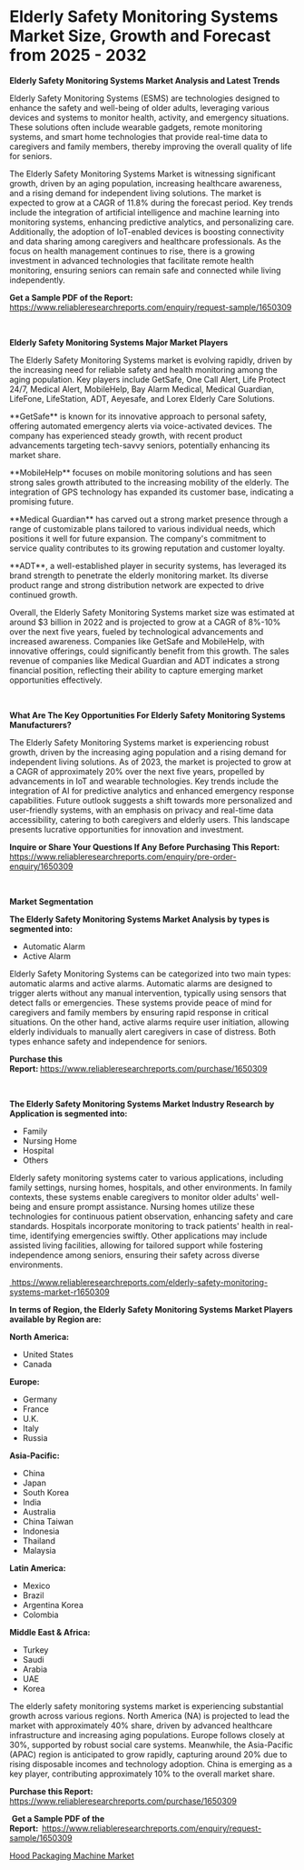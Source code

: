 <p><h1>Elderly Safety Monitoring Systems Market Size, Growth and Forecast from 2025 - 2032</h1></p><p><strong>Elderly Safety Monitoring Systems Market Analysis and Latest Trends</strong></p>
<p><p>Elderly Safety Monitoring Systems (ESMS) are technologies designed to enhance the safety and well-being of older adults, leveraging various devices and systems to monitor health, activity, and emergency situations. These solutions often include wearable gadgets, remote monitoring systems, and smart home technologies that provide real-time data to caregivers and family members, thereby improving the overall quality of life for seniors.</p><p>The Elderly Safety Monitoring Systems Market is witnessing significant growth, driven by an aging population, increasing healthcare awareness, and a rising demand for independent living solutions. The market is expected to grow at a CAGR of 11.8% during the forecast period. Key trends include the integration of artificial intelligence and machine learning into monitoring systems, enhancing predictive analytics, and personalizing care. Additionally, the adoption of IoT-enabled devices is boosting connectivity and data sharing among caregivers and healthcare professionals. As the focus on health management continues to rise, there is a growing investment in advanced technologies that facilitate remote health monitoring, ensuring seniors can remain safe and connected while living independently.</p></p>
<p><strong>Get a Sample PDF of the Report:&nbsp;</strong> <a href="https://www.reliableresearchreports.com/enquiry/request-sample/1650309?utm_campaign=2930&utm_medium=2&utm_source=Github&utm_content=ia&utm_term=23032025&utm_id=elderly-safety-monitoring-systems">https://www.reliableresearchreports.com/enquiry/request-sample/1650309</a></p>
<p>&nbsp;</p>
<p><strong>Elderly Safety Monitoring Systems Major Market Players</strong></p>
<p><p>The Elderly Safety Monitoring Systems market is evolving rapidly, driven by the increasing need for reliable safety and health monitoring among the aging population. Key players include GetSafe, One Call Alert, Life Protect 24/7, Medical Alert, MobileHelp, Bay Alarm Medical, Medical Guardian, LifeFone, LifeStation, ADT, Aeyesafe, and Lorex Elderly Care Solutions.</p><p>**GetSafe** is known for its innovative approach to personal safety, offering automated emergency alerts via voice-activated devices. The company has experienced steady growth, with recent product advancements targeting tech-savvy seniors, potentially enhancing its market share.</p><p>**MobileHelp** focuses on mobile monitoring solutions and has seen strong sales growth attributed to the increasing mobility of the elderly. The integration of GPS technology has expanded its customer base, indicating a promising future.</p><p>**Medical Guardian** has carved out a strong market presence through a range of customizable plans tailored to various individual needs, which positions it well for future expansion. The company's commitment to service quality contributes to its growing reputation and customer loyalty.</p><p>**ADT**, a well-established player in security systems, has leveraged its brand strength to penetrate the elderly monitoring market. Its diverse product range and strong distribution network are expected to drive continued growth.</p><p>Overall, the Elderly Safety Monitoring Systems market size was estimated at around $3 billion in 2022 and is projected to grow at a CAGR of 8%-10% over the next five years, fueled by technological advancements and increased awareness. Companies like GetSafe and MobileHelp, with innovative offerings, could significantly benefit from this growth. The sales revenue of companies like Medical Guardian and ADT indicates a strong financial position, reflecting their ability to capture emerging market opportunities effectively.</p></p>
<p>&nbsp;</p>
<p><strong>What Are The Key Opportunities For Elderly Safety Monitoring Systems Manufacturers?</strong></p>
<p><p>The Elderly Safety Monitoring Systems market is experiencing robust growth, driven by the increasing aging population and a rising demand for independent living solutions. As of 2023, the market is projected to grow at a CAGR of approximately 20% over the next five years, propelled by advancements in IoT and wearable technologies. Key trends include the integration of AI for predictive analytics and enhanced emergency response capabilities. Future outlook suggests a shift towards more personalized and user-friendly systems, with an emphasis on privacy and real-time data accessibility, catering to both caregivers and elderly users. This landscape presents lucrative opportunities for innovation and investment.</p></p>
<p><strong>Inquire or Share Your Questions If Any Before Purchasing This Report:</strong> <a href="https://www.reliableresearchreports.com/enquiry/pre-order-enquiry/1650309?utm_campaign=2930&utm_medium=2&utm_source=Github&utm_content=ia&utm_term=23032025&utm_id=elderly-safety-monitoring-systems">https://www.reliableresearchreports.com/enquiry/pre-order-enquiry/1650309</a></p>
<p>&nbsp;</p>
<p><strong>Market Segmentation</strong></p>
<p><strong>The Elderly Safety Monitoring Systems Market Analysis by types is segmented into:</strong></p>
<p><ul><li>Automatic Alarm</li><li>Active Alarm</li></ul></p>
<p><p>Elderly Safety Monitoring Systems can be categorized into two main types: automatic alarms and active alarms. Automatic alarms are designed to trigger alerts without any manual intervention, typically using sensors that detect falls or emergencies. These systems provide peace of mind for caregivers and family members by ensuring rapid response in critical situations. On the other hand, active alarms require user initiation, allowing elderly individuals to manually alert caregivers in case of distress. Both types enhance safety and independence for seniors.</p></p>
<p><strong>Purchase this Report:&nbsp;</strong><a href="https://www.reliableresearchreports.com/purchase/1650309?utm_campaign=2930&utm_medium=2&utm_source=Github&utm_content=ia&utm_term=23032025&utm_id=elderly-safety-monitoring-systems">https://www.reliableresearchreports.com/purchase/1650309</a></p>
<p>&nbsp;</p>
<p><strong>The Elderly Safety Monitoring Systems Market Industry Research by Application is segmented into:</strong></p>
<p><ul><li>Family</li><li>Nursing Home</li><li>Hospital</li><li>Others</li></ul></p>
<p><p>Elderly safety monitoring systems cater to various applications, including family settings, nursing homes, hospitals, and other environments. In family contexts, these systems enable caregivers to monitor older adults' well-being and ensure prompt assistance. Nursing homes utilize these technologies for continuous patient observation, enhancing safety and care standards. Hospitals incorporate monitoring to track patients' health in real-time, identifying emergencies swiftly. Other applications may include assisted living facilities, allowing for tailored support while fostering independence among seniors, ensuring their safety across diverse environments.</p></p>
<p><a href="https://www.reliableresearchreports.com/elderly-safety-monitoring-systems-market-r1650309?utm_campaign=2930&utm_medium=2&utm_source=Github&utm_content=ia&utm_term=23032025&utm_id=elderly-safety-monitoring-systems">&nbsp;https://www.reliableresearchreports.com/elderly-safety-monitoring-systems-market-r1650309</a></p>
<p><strong>In terms of Region, the Elderly Safety Monitoring Systems Market Players available by Region are:</strong></p>
<p>
    <p> <strong> North America: </strong>
        <ul>
            <li>United States</li>
            <li>Canada</li>
        </ul>
        </p> 
    <p> <strong> Europe: </strong>
        <ul>
            <li>Germany</li>
            <li>France</li>
            <li>U.K.</li>
            <li>Italy</li>
            <li>Russia</li>
        </ul>
        </p> 
    <p> <strong> Asia-Pacific: </strong>
        <ul>
            <li>China</li>
            <li>Japan</li>
            <li>South Korea</li>
            <li>India</li>
            <li>Australia</li>
            <li>China Taiwan</li>
            <li>Indonesia</li>
            <li>Thailand</li>
            <li>Malaysia</li>
        </ul>
        </p> 
    <p> <strong> Latin America: </strong>
        <ul>
            <li>Mexico</li>
            <li>Brazil</li>
            <li>Argentina Korea</li>
            <li>Colombia</li>
        </ul>
        </p> 
    <p> <strong> Middle East & Africa: </strong>
        <ul>
            <li>Turkey</li>
            <li>Saudi</li>
            <li>Arabia</li>
            <li>UAE</li>
            <li>Korea</li>
        </ul>
    </p>
    </p>
<p><p>The elderly safety monitoring systems market is experiencing substantial growth across various regions. North America (NA) is projected to lead the market with approximately 40% share, driven by advanced healthcare infrastructure and increasing aging populations. Europe follows closely at 30%, supported by robust social care systems. Meanwhile, the Asia-Pacific (APAC) region is anticipated to grow rapidly, capturing around 20% due to rising disposable incomes and technology adoption. China is emerging as a key player, contributing approximately 10% to the overall market share.</p></p>
<p><strong>Purchase this Report: </strong><a href="https://www.reliableresearchreports.com/purchase/1650309?utm_campaign=2930&utm_medium=2&utm_source=Github&utm_content=ia&utm_term=23032025&utm_id=elderly-safety-monitoring-systems">https://www.reliableresearchreports.com/purchase/1650309</a></p>
<p>&nbsp;<strong>Get a Sample PDF of the Report:&nbsp;&nbsp;</strong><a href="https://www.reliableresearchreports.com/enquiry/request-sample/1650309?utm_campaign=2930&utm_medium=2&utm_source=Github&utm_content=ia&utm_term=23032025&utm_id=elderly-safety-monitoring-systems">https://www.reliableresearchreports.com/enquiry/request-sample/1650309</a></p>
<p><strong></strong></p>
<p><p><a href="https://github.com/paljuhubeyde/Market-Research-Report-List-1/blob/main/hood-packaging-machine-market.md?utm_campaign=2930&utm_medium=2&utm_source=Github&utm_content=ia&utm_term=23032025&utm_id=elderly-safety-monitoring-systems">Hood Packaging Machine Market</a></p></p>